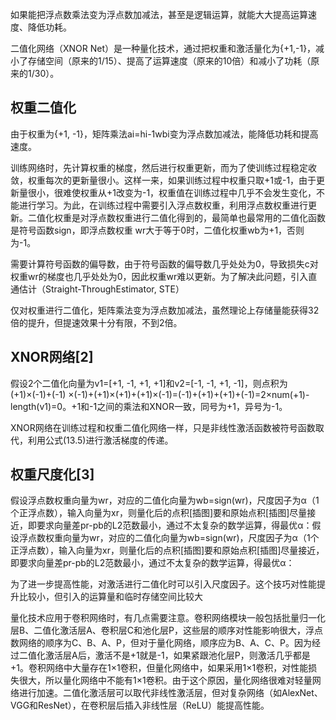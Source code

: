 

<!--
 * @version:
 * @Author:  StevenJokess https://github.com/StevenJokess
 * @Date: 2020-10-08 20:19:13
 * @LastEditors:  StevenJokess https://github.com/StevenJokess
 * @LastEditTime: 2020-10-08 20:26:49
 * @Description:
 * @TODO::
 * @Reference:[1]: https://weread.qq.com/web/reader/86432480718ff649864dc83k3de32dd027d3def184ad06e
 * [2]: https://weread.qq.com/web/reader/86432480718ff649864dc83kec532f2027fec5decca5182
 * [3]: https://weread.qq.com/web/reader/86432480718ff649864dc83k76d325c028076dc611d6d8c
-->

如果能把浮点数乘法变为浮点数加减法，甚至是逻辑运算，就能大大提高运算速度、降低功耗。

二值化网络（XNOR Net）是一种量化技术，通过把权重和激活量化为{+1,-1}，减小了存储空间（原来的1/15）、提高了运算速度（原来的10倍）和减小了功耗（原来的1/30）。

## 权重二值化


由于权重为{+1, -1}，矩阵乘法ai=hi-1wbi变为浮点数加减法，能降低功耗和提高速度。

训练网络时，先计算权重的梯度，然后进行权重更新，而为了使训练过程稳定收敛，权重每次的更新量很小。这样一来，如果训练过程中权重只取+1或-1，由于更新量很小，很难使权重从+1改变为-1，权重值在训练过程中几乎不会发生变化，不能进行学习。为此，在训练过程中需要引入浮点数权重，利用浮点数权重进行更新。二值化权重是对浮点数权重进行二值化得到的，最简单也最常用的二值化函数是符号函数sign，即浮点数权重 wr大于等于0时，二值化权重wb为+1，否则为-1。

需要计算符号函数的偏导数，由于符号函数的偏导数几乎处处为0，导致损失c对权重wr的梯度也几乎处处为0，因此权重wr难以更新。为了解决此问题，引入直通估计（Straight-ThroughEstimator, STE）

仅对权重进行二值化，矩阵乘法变为浮点数加减法，虽然理论上存储量能获得32倍的提升，但提速效果十分有限，不到2倍。

## XNOR网络[2]

假设2个二值化向量为v1=[+1, -1, +1, +1]和v2=[-1, -1, +1, -1]，则点积为(+1)×(-1)+(-1) ×(-1)+(+1)×(+1)+(+1)×(-1)=(-1)+(+1)+(+1)+(-1)=2×num(+1)-length(v1)=0。+1和-1之间的乘法和XNOR一致，同号为+1，异号为-1。

XNOR网络在训练过程和权重二值化网络一样，只是非线性激活函数被符号函数取代，利用公式(13.5)进行激活梯度的传递。

## 权重尺度化[3]

假设浮点数权重向量为wr，对应的二值化向量为wb=sign(wr)，尺度因子为α（1个正浮点数），输入向量为xr，则量化后的点积[插图]要和原始点积[插图]尽量接近，即要求向量差pr-pb的L2范数最小，通过不太复杂的数学运算，得最优α：假设浮点数权重向量为wr，对应的二值化向量为wb=sign(wr)，尺度因子为α（1个正浮点数），输入向量为xr，则量化后的点积[插图]要和原始点积[插图]尽量接近，即要求向量差pr-pb的L2范数最小，通过不太复杂的数学运算，得最优α：

为了进一步提高性能，对激活进行二值化时可以引入尺度因子。这个技巧对性能提升比较小，但引入的运算量和临时存储空间比较大

量化技术应用于卷积网络时，有几点需要注意。卷积网络模块一般包括批量归一化层B、二值化激活层A、卷积层C和池化层P，这些层的顺序对性能影响很大，浮点数网络的顺序为C、B、A、P，但对于量化网络，顺序应为B、A、C、P。因为经过二值化激活层A后，激活不是+1就是-1，如果紧跟池化层P，则激活几乎都是+1。卷积网络中大量存在1×1卷积，但量化网络中，如果采用1×1卷积，对性能损失很大，所以量化网络中不能有1×1卷积。由于这个原因，量化网络很难对轻量网络进行加速。二值化激活层可以取代非线性激活层，但对复杂网络（如AlexNet、VGG和ResNet），在卷积层后插入非线性层（ReLU）能提高性能。
